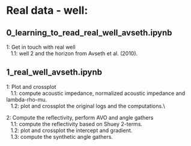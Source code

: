 # Real data - well:

## 0_learning_to_read_real_well_avseth.ipynb

  1: Get in touch with real well\
  &nbsp;&nbsp;&nbsp;1.1: well 2 and the horizon from Avseth et al. (2010).
  
## 1_real_well_avseth.ipynb

  1: Plot and crossplot\
  &nbsp;&nbsp;&nbsp;1.1: compute acoustic impedance, normalized acoustic impedance and lambda-rho-mu.\
  &nbsp;&nbsp;&nbsp;1.2: plot and crossplot the original logs and the computations.\  
  
  2: Compute the reflectivity, perform AVO and angle gathers\
  &nbsp;&nbsp;&nbsp;1.1: compute the reflectivity based on Shuey 2-terms.\
  &nbsp;&nbsp;&nbsp;1.2: plot and crossplot the intercept and gradient.\
  &nbsp;&nbsp;&nbsp;1.3: compute the synthetic angle gathers.
